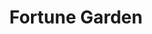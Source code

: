 ---
layout: place
title: "Fortune Garden"
permalink: /pennsylvania/red-lion/fortune-garden.html
stateAbbr: PA
stateName: Pennsylvania
cityName: Red Lion
seo:
  name: "Fortune Garden"
  type: Restaurant
  links: null
description: "Fortune Garden serves delicious sushi in Red Lion, Pennsylvania. Try fresh Japanese dishes for a great dining experience. "
place_id: ChIJqUIMWrWHyIkRDi1Jnwj6lgk
photos:
  - name: >-
      places/ChIJqUIMWrWHyIkRDi1Jnwj6lgk/photos/AeeoHcK_56oTf5VzqWDDRawiT-SrhJ3O_BXAo3DX7PZTy7t8fM72_XbLyZYsTXKBqrAymp0A5vQufsysCTh63U4yONhgU7sv8hqK1oeyyzXwCO7MszDorliuPVF7Vab3zkL_snhofWVbyVbZiuUHzzYvdBWfRvrf4lv5iHziAUyshA_mcX5wz7bVqYG3azehrarefQu5moSayX-D0_H2iyYmOw1PO6FSDcCCrXheR6xOw77omqLfOn0jQbFA6sBWShCc3nW2mnGsRQW2AbE_4ipI62D23wCM5gnEvR-nQeF-vIg0WPMytFSlsVWNt0K5xQKPYt1aponYGhDeZLPYCnxCOGIJzWQXE1Jtx6EYLo-sqvhcePawasGxphSy13bKKjDNj810f2-cJsPkFKXpaZ9kv6P498Y7NhrqH3Qs0d1QslXN-Q
    widthPx: 1080
    heightPx: 1920
    authorAttributions:
      - displayName: Doug Crawford
        uri: https://maps.google.com/maps/contrib/113111111724500905198
        photoUri: >-
          https://lh3.googleusercontent.com/a-/ALV-UjV8tvamtPLQxdfWWFCWool9P7AKv1vY7sEAmkbdFkHOhjbVrhlB=s100-p-k-no-mo
    flagContentUri: >-
      https://www.google.com/local/imagery/report/?cb_client=maps_api_places.places_api&image_key=!1e10!2sCIHM0ogKEICAgIC4srHxLQ&hl=en-US
    googleMapsUri: >-
      https://www.google.com/maps/place//data=!3m4!1e2!3m2!1sCIHM0ogKEICAgIC4srHxLQ!2e10!4m2!3m1!1s0x89c887b55a0c42a9:0x996fa089f492d0e
  - name: >-
      places/ChIJqUIMWrWHyIkRDi1Jnwj6lgk/photos/AeeoHcI3Q4FsB2iniPwBNhqpQ6P0MnY8NzPPjOo3FMRvFTG2CxXYRglYbuzKNpepYUNJZw2B44Oc5VeGntV3qZyxlvwlxwe3YSitjAVp4t926TtIqm89hpk8GYftnZUyT6MFe_TAFlhOWizZS6bNjyOyrKiZHodUXj1VmLf8OeNXpLOrOsvybLbEk4myEfVf8Zikw9snc-be6D-f98hXnw8Lu4adp7bH8L4-WQQOmYGGUqY_Ow0gqcuJWfA7j-vKkio8fDA9ywJrAM2OIl56R0lk2TeuypipXoUOhNed8F0Z8kdYcN-JXZqsAetkDwP36k3q7K0ExWmh3gmZMWwSTmyy_HuL71JEDkUyrVV3MH8KoTNKmlD_4R8JeZjQRh41Qhful1v15FHZcJU4J6KrcDx8mBsKqI8mR9M3ZvtWPERAPneGK--4
    widthPx: 3120
    heightPx: 4160
    authorAttributions:
      - displayName: J J
        uri: https://maps.google.com/maps/contrib/118035343763562348435
        photoUri: >-
          https://lh3.googleusercontent.com/a-/ALV-UjWtTMxOrspYXZ5gx4q5KyCSajgQGSUDrdyhh4FoKqytkKA0gyAq=s100-p-k-no-mo
    flagContentUri: >-
      https://www.google.com/local/imagery/report/?cb_client=maps_api_places.places_api&image_key=!1e10!2sCIHM0ogKEICAgICu7t-Y8AE&hl=en-US
    googleMapsUri: >-
      https://www.google.com/maps/place//data=!3m4!1e2!3m2!1sCIHM0ogKEICAgICu7t-Y8AE!2e10!4m2!3m1!1s0x89c887b55a0c42a9:0x996fa089f492d0e
  - name: >-
      places/ChIJqUIMWrWHyIkRDi1Jnwj6lgk/photos/AeeoHcKcBLhlFsUhOxj3iYTDuqAwD777tEJkZhxECAsRVCuEjc1dxvSiIT39eVFE2bx8zzpvbtQhTd0j_OK0ZkpKhwzgrOXpFs47adYvwZRM2pnbrDaZn0ZLIEfNZH5JIHQ7ij8lwHmJA6Iggfa9vqbWcYxd7zrGpPGL3MuFRYqlDmXBqjZvDjWCKOBXJOj0_hErqxe73chTdODz_MM73V23FrhZGikjb-or_YwuQDI-NCozQQZznqe_ziTGnRD4g_Q64EhrpoO2RG3yWuCHvEBHNEyACYuBubr2sTWX6Gx4x-LA5Q
    widthPx: 4032
    heightPx: 3024
    authorAttributions:
      - displayName: Fortune Garden
        uri: https://maps.google.com/maps/contrib/107322865736888357173
        photoUri: >-
          https://lh3.googleusercontent.com/a/ACg8ocIUWHlsnZV685g1jyVE7aKU6_t-GT-1IY_tdwqOFCEpb1z45g=s100-p-k-no-mo
    flagContentUri: >-
      https://www.google.com/local/imagery/report/?cb_client=maps_api_places.places_api&image_key=!1e10!2sAF1QipNWQL31We9Rryo0imoGBPeYypH3XciBJOKcoVCk&hl=en-US
    googleMapsUri: >-
      https://www.google.com/maps/place//data=!3m4!1e2!3m2!1sAF1QipNWQL31We9Rryo0imoGBPeYypH3XciBJOKcoVCk!2e10!4m2!3m1!1s0x89c887b55a0c42a9:0x996fa089f492d0e
  - name: >-
      places/ChIJqUIMWrWHyIkRDi1Jnwj6lgk/photos/AeeoHcK96DPzYpW2Kc3T1SCi3zGB0mYKWJXOSIcfxL3CzDsxXrMJ4anfMbSDuByka_Ef6_EX3rxUl36y5pDv3ycliQCWwF8BBky9RKQyOhK-8BaRxDZE7p_P_TUOh_HtHf5rj2TjnBObG_paFX81Vh-5xOgSgKYYnbb0AMcdYwRYDcDMHIT7E3_cOgvW2Eg69nY47dIUzkf-9o9mM-u0cfLZe0jl1mrMsmjsFxNRmAGxE2_IJVdoX95yy1gdjGnVgU9vi4UMo0068a88uZG8zf7eqC2j0zHEgKSwdaTgDUcgCiICgq0RBdQSGE-YXE4BpquAW5slPbGMsWHl3bCO3G72yOqfjqIERxhjh2geenLHvOMnRRQ27w8MRpJLgKBctpHdWIs6lympJl_UQjCxsb2iAZo4u_-P3l3gik7-kQ2moY4
    widthPx: 4032
    heightPx: 2268
    authorAttributions:
      - displayName: Joe Albergo
        uri: https://maps.google.com/maps/contrib/114679231799679333643
        photoUri: >-
          https://lh3.googleusercontent.com/a-/ALV-UjVooVNCpzdzdRaRep5KOuTlMdz0ArBjwnYVU7NY18QObfIPvJNsuA=s100-p-k-no-mo
    flagContentUri: >-
      https://www.google.com/local/imagery/report/?cb_client=maps_api_places.places_api&image_key=!1e10!2sCIHM0ogKEICAgIDkpJjpYw&hl=en-US
    googleMapsUri: >-
      https://www.google.com/maps/place//data=!3m4!1e2!3m2!1sCIHM0ogKEICAgIDkpJjpYw!2e10!4m2!3m1!1s0x89c887b55a0c42a9:0x996fa089f492d0e
  - name: >-
      places/ChIJqUIMWrWHyIkRDi1Jnwj6lgk/photos/AeeoHcJPJJVbbgII5wLbOk9M62bfJUJzzrv4UQaHeTnB-5U1Di6djKn2Y-PgqLs0DJGwH71H4adQ3TYf82fDzRLmPD22BHaWe15WdkfE5UsS41NgbAZLC1WV_5MAbmj8FYihJY2QqqgQmEFlM-4bykeUcORrDPBFEYyl4oSWvf7L3WetotKTOupMZ8lLwTSRqGNBp0V-J9q5riVo9JxA-AdGT9Yf_aEPPsRIugGUgQomQZTwFZgnoo1AQvELrBidiUmmyqQhXYLNOIuw-a8osVgRFUYQpuivfRImHVqKa_lHqiFdp_r7_UndZx_vg_UKJiW79IOEWEHzlfVemDaGanAudrPLfqCd1mqyRA9kxbOeZx8Uru_3pG7cfv47DTlHb9KS_yphIiLHQOoCYaJtvJoFEp2VwmSnIc37Vc96C51mw6Cekg
    widthPx: 4160
    heightPx: 3120
    authorAttributions:
      - displayName: J J
        uri: https://maps.google.com/maps/contrib/118035343763562348435
        photoUri: >-
          https://lh3.googleusercontent.com/a-/ALV-UjWtTMxOrspYXZ5gx4q5KyCSajgQGSUDrdyhh4FoKqytkKA0gyAq=s100-p-k-no-mo
    flagContentUri: >-
      https://www.google.com/local/imagery/report/?cb_client=maps_api_places.places_api&image_key=!1e10!2sCIHM0ogKEICAgICu7t-YcA&hl=en-US
    googleMapsUri: >-
      https://www.google.com/maps/place//data=!3m4!1e2!3m2!1sCIHM0ogKEICAgICu7t-YcA!2e10!4m2!3m1!1s0x89c887b55a0c42a9:0x996fa089f492d0e
  - name: >-
      places/ChIJqUIMWrWHyIkRDi1Jnwj6lgk/photos/AeeoHcI6nKgOTHU4anE0Tlrp73C0r4SIs2n72BK0tTgjxRojuwKlKP0ZfvOOtRfzjMzZtQPWs-HUwELXAfMQTLiplL7l9ArqsspG0-pnVsc-myBoXy6F9L30OJTMoVBkPB0K4qzpjjuVWA4G48U6_XDlLcrWwngjcYkjMb8NebZYyRfuUk67tL-oCYmV38GczhkihVZtI8XPRrm0qbZiAmcHNyyuSGPI02CcOEzSk0786sSXd8bTwaqww68-Ccv4Qb31-ydCCCVjFBgCxM2l7tp2iMuMVoY4O5r14U9lsKRAVb2jX71ur6NmBb-DTwRUpFEca7yDbLLOlA17x3KfaTSymHVaN_VKb4WPNSBoKDAWpwkA6cBV8y6ReyFE9loGTp86t4WiY6c-_BD1OH0UJEndbk2Lg_z7EALYOoyMeBf25smGQgcc
    widthPx: 4032
    heightPx: 2268
    authorAttributions:
      - displayName: Joe Albergo
        uri: https://maps.google.com/maps/contrib/114679231799679333643
        photoUri: >-
          https://lh3.googleusercontent.com/a-/ALV-UjVooVNCpzdzdRaRep5KOuTlMdz0ArBjwnYVU7NY18QObfIPvJNsuA=s100-p-k-no-mo
    flagContentUri: >-
      https://www.google.com/local/imagery/report/?cb_client=maps_api_places.places_api&image_key=!1e10!2sCIHM0ogKEICAgIDkpPiglgE&hl=en-US
    googleMapsUri: >-
      https://www.google.com/maps/place//data=!3m4!1e2!3m2!1sCIHM0ogKEICAgIDkpPiglgE!2e10!4m2!3m1!1s0x89c887b55a0c42a9:0x996fa089f492d0e
  - name: >-
      places/ChIJqUIMWrWHyIkRDi1Jnwj6lgk/photos/AeeoHcIn0UAr_GA2uObYwNAT9hpiDYtVypQFjrPSlsqyFYV4ZZMHNz_3KstUaNAH5JpKDCRHQ-Nm2KW0NbhTVbCW8STlu2b67MkMSzK2p7LO4n0-neQkECoQ6X1-CZomribNyYU7KtRnY5CraoEGryj-LdfM2ALwL9EFz8oJwjhsf1XFWZCgRUcRVXY8yPurZd_iImlsgdNNuBzTi3UoBbB7qxJj3iHAOvotBBZguNpIau8NjLJU06mr7sBoYhpP6H4v7SBHMkgf97qhEo7Wzske3aPXRx7cOol0ZRl-mt8R4vHMuw-9CzppICxvuTGlm884pli0GzLOQlZmzFaA5rEuFoq8D35PZ1E7W7JAjox57dhPSEPOxGfgA0s94svp7hUMLikrCLDopfWacT9m5N2bjvGg6-j6s-sdkLX97MIE1l-2F-aV
    widthPx: 3456
    heightPx: 4608
    authorAttributions:
      - displayName: Jeffree Garcia
        uri: https://maps.google.com/maps/contrib/113773576012949657965
        photoUri: >-
          https://lh3.googleusercontent.com/a/ACg8ocJ5EKwsqzjk8XEofuUU9_QpLvSkPx0oyTpu5xm0PQ-8vzjr0A=s100-p-k-no-mo
    flagContentUri: >-
      https://www.google.com/local/imagery/report/?cb_client=maps_api_places.places_api&image_key=!1e10!2sCIHM0ogKEICAgICcrtbj1gE&hl=en-US
    googleMapsUri: >-
      https://www.google.com/maps/place//data=!3m4!1e2!3m2!1sCIHM0ogKEICAgICcrtbj1gE!2e10!4m2!3m1!1s0x89c887b55a0c42a9:0x996fa089f492d0e
  - name: >-
      places/ChIJqUIMWrWHyIkRDi1Jnwj6lgk/photos/AeeoHcKr_7h0hD03sQjRyMJGh_Y3TZiE8-GrRv4oKKg4-DaNQOcW7bQQT2CcJiR8xxoVlxV1c4SPIVtBe-fq44mvbTaUJuvLnHL-fxQYzCTcC-qqDuNeXm3H3x9s_WcEz6U93V5j_XxnWQ9ZgChhyjmTRPZNKTTCc960Gnv4dqgxVBjT4XhshcQdpuCxw8a4wS5TLGCwVmtGD6uMA53e0HyNfgjhy7mD-VN6Lgm4fiW6INa3mJ9A7Ar1MCYdHO6DSJFtGAuFRtxboZrJlM1kp8fA-vS23behRsPd-ytvLq1uJ6UqWlT9GwN6rR8I45DfKMPUW5uBO3_uQzr5M65Xr6B1l8sfIDHy3vshVM_161ChH06jKE1HbLHLtlplddZBnw0BFYvH2l46tdKX5p_0dbIHZPcWKtytJkn9Hu31rASDhybf1g
    widthPx: 1080
    heightPx: 1920
    authorAttributions:
      - displayName: Anna Santiago
        uri: https://maps.google.com/maps/contrib/100616114301506515408
        photoUri: >-
          https://lh3.googleusercontent.com/a-/ALV-UjVK3xHJLhqMVf1MjZrqALNTTSl2liSaF6XSbjbxxIBH99U7BBaW=s100-p-k-no-mo
    flagContentUri: >-
      https://www.google.com/local/imagery/report/?cb_client=maps_api_places.places_api&image_key=!1e10!2sCIHM0ogKEICAgICCuPTGaw&hl=en-US
    googleMapsUri: >-
      https://www.google.com/maps/place//data=!3m4!1e2!3m2!1sCIHM0ogKEICAgICCuPTGaw!2e10!4m2!3m1!1s0x89c887b55a0c42a9:0x996fa089f492d0e
  - name: >-
      places/ChIJqUIMWrWHyIkRDi1Jnwj6lgk/photos/AeeoHcLdJc9x7OHvVe5TJWOlTgeeC_7crf10V3Jsj-0kauoB5Drm-KVrpx_Sbfh7WNr09fHTn9TGT38i97pZ4kxfsnxxGaLFrQEpMJPuGe18q_U1FW0jPSsNJ9w4xUCbJrMrX9dtA-14ZwIgRUk4HRoPlrzvZxAky7jiJdKN5UqSPSwborNoe8QhoZxJCwrT5hLt60_BD9sPeOe65btxp7xhqOFYxnEcknfTMxcp-IU_vYoxNhpCsGqNvyJpgBF-wx9FUdcApttC3Yn_orzlUf3TiPKZpi2i9n_m5b5sP6pvddpIET4yTRN_7k5NNaMJxyJ5QYlRCUmhq6oQLfZW2u9a00VV9tyR1BERvklepBSq-LCtCV8yurXqgoFATeuHbwAkW_Y_Iiwn8yxNQEfJs9PpnNEYvCixVDVTF0HCa_7F5J7r4Q
    widthPx: 3328
    heightPx: 1872
    authorAttributions:
      - displayName: Phil “Splinterguy”
        uri: https://maps.google.com/maps/contrib/118030900099553824967
        photoUri: >-
          https://lh3.googleusercontent.com/a-/ALV-UjXmIST5aFCoAVQ6GdoUs-mXW0iL8KGrC3vMywy_C7aJryPg4vdd=s100-p-k-no-mo
    flagContentUri: >-
      https://www.google.com/local/imagery/report/?cb_client=maps_api_places.places_api&image_key=!1e10!2sCIHM0ogKEICAgIC4-_rzWw&hl=en-US
    googleMapsUri: >-
      https://www.google.com/maps/place//data=!3m4!1e2!3m2!1sCIHM0ogKEICAgIC4-_rzWw!2e10!4m2!3m1!1s0x89c887b55a0c42a9:0x996fa089f492d0e
  - name: >-
      places/ChIJqUIMWrWHyIkRDi1Jnwj6lgk/photos/AeeoHcLlOBRYwQVDHxXSJyx2BgGD_CgBt5cIvUxHuTvJH8CR-_nVDcDqFEHKf1NxY1aAbgu1hXKmPHKhsQDixKr5Aw8UFNhdiW8QectHEu6psawC-fOvuYwly3T1o3-n1Ss3TYIf65AbcTFvlTIBomJv8TqfpG7hZQfMGJ8nJqJ9veJqhKu-R7IypGYAP7M64X4SWyED3cNVvO6qUEJ47rgbtnMArDvvE0HPqcJELmArn-IG3lq2HrfhN6tuzePr0GMfJY-LFTyB2GhtMdALDpz78uXRX0euIl51STDMkqDLSEy93rB6QIPb8lpDlb2gxVB7JNDHTRgPCEjuVr6dr0TyzQIgabgyGzNdqvD1wZsSwx-3P8Sv-8ydYC4F7HIJSmkCRTwjUgNE-Uc19NWX4VftX-PmAmpYAcMQMi__WRA1j4XQ6bBD
    widthPx: 1080
    heightPx: 1920
    authorAttributions:
      - displayName: Doug Crawford
        uri: https://maps.google.com/maps/contrib/113111111724500905198
        photoUri: >-
          https://lh3.googleusercontent.com/a-/ALV-UjV8tvamtPLQxdfWWFCWool9P7AKv1vY7sEAmkbdFkHOhjbVrhlB=s100-p-k-no-mo
    flagContentUri: >-
      https://www.google.com/local/imagery/report/?cb_client=maps_api_places.places_api&image_key=!1e10!2sCIHM0ogKEICAgIC4srHlrQE&hl=en-US
    googleMapsUri: >-
      https://www.google.com/maps/place//data=!3m4!1e2!3m2!1sCIHM0ogKEICAgIC4srHlrQE!2e10!4m2!3m1!1s0x89c887b55a0c42a9:0x996fa089f492d0e
address: '760 W Broadway #1914, Red Lion, PA 17356, USA'
street: '760 W Broadway #1914'
city: Red Lion
state: PA
zip: '17356'
country: USA
neighborhood: null
latitude: '39.896495'
longitude: '-76.617808'
accessibility_options:
  wheelchairAccessibleParking: true
  wheelchairAccessibleEntrance: true
  wheelchairAccessibleRestroom: true
  wheelchairAccessibleSeating: true
business_status: OPERATIONAL
name: Fortune Garden
google_maps_links:
  directionsUri: >-
    https://www.google.com/maps/dir//''/data=!4m7!4m6!1m1!4e2!1m2!1m1!1s0x89c887b55a0c42a9:0x996fa089f492d0e!3e0
  placeUri: https://maps.google.com/?cid=691014507787005198
  writeAReviewUri: >-
    https://www.google.com/maps/place//data=!4m3!3m2!1s0x89c887b55a0c42a9:0x996fa089f492d0e!12e1
  reviewsUri: >-
    https://www.google.com/maps/place//data=!4m4!3m3!1s0x89c887b55a0c42a9:0x996fa089f492d0e!9m1!1b1
  photosUri: >-
    https://www.google.com/maps/place//data=!4m3!3m2!1s0x89c887b55a0c42a9:0x996fa089f492d0e!10e5
primary_type: Chinese Restaurant
opening_hours:
  regular: null
  current: null
secondary_opening_hours:
  regular:
    weekdayDescriptions: null
    type: null
  current:
    weekdayDescriptions: null
    type: null
phone: (717) 246-0110
price_level: PRICE_LEVEL_INEXPENSIVE
price_range: $10 &ndash; $20
rating: '4.0'
rating_count: 226
website: null
reviews: null
parking_options: null
payment_options: null
allow_dogs: null
curbside_pickup: null
delivery: null
dine_in: null
good_for_children: null
good_for_groups: null
good_for_sports: null
live_music: null
menu_for_children: null
outdoor_seating: null
reservable: null
restroom: null
serves_beer: null
serves_breakfast: null
serves_brunch: null
serves_cocktails: null
serves_coffee: null
serves_dinner: null
serves_dessert: null
serves_lunch: null
serves_vegetarian_food: null
serves_wine: null
takeout: null
summary: null

---